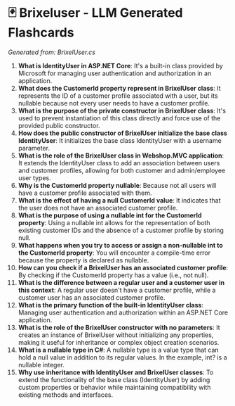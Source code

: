 # 🃏 Brixeluser - LLM Generated Flashcards
*Generated from: BrixelUser.cs*

1. **What is IdentityUser in ASP.NET Core**: It's a built-in class provided by Microsoft for managing user authentication and authorization in an application.
2. **What does the CustomerId property represent in BrixelUser class**: It represents the ID of a customer profile associated with a user, but its nullable because not every user needs to have a customer profile.
3. **What is the purpose of the private constructor in BrixelUser class**: It's used to prevent instantiation of this class directly and force use of the provided public constructor.
4. **How does the public constructor of BrixelUser initialize the base class IdentityUser**: It initializes the base class IdentityUser with a username parameter.
5. **What is the role of the BrixelUser class in Webshop.MVC application**: It extends the IdentityUser class to add an association between users and customer profiles, allowing for both customer and admin/employee user types.
6. **Why is the CustomerId property nullable**: Because not all users will have a customer profile associated with them.
7. **What is the effect of having a null CustomerId value**: It indicates that the user does not have an associated customer profile.
8. **What is the purpose of using a nullable int for the CustomerId property**: Using a nullable int allows for the representation of both existing customer IDs and the absence of a customer profile by storing null.
9. **What happens when you try to access or assign a non-nullable int to the CustomerId property**: You will encounter a compile-time error because the property is declared as nullable.
10. **How can you check if a BrixelUser has an associated customer profile**: By checking if the CustomerId property has a value (i.e., not null).
11. **What is the difference between a regular user and a customer user in this context**: A regular user doesn't have a customer profile, while a customer user has an associated customer profile.
12. **What is the primary function of the built-in IdentityUser class**: Managing user authentication and authorization within an ASP.NET Core application.
13. **What is the role of the BrixelUser constructor with no parameters**: It creates an instance of BrixelUser without initializing any properties, making it useful for inheritance or complex object creation scenarios.
14. **What is a nullable type in C#**: A nullable type is a value type that can hold a null value in addition to its regular values. In the example, int? is a nullable integer.
15. **Why use inheritance with IdentityUser and BrixelUser classes**: To extend the functionality of the base class (IdentityUser) by adding custom properties or behavior while maintaining compatibility with existing methods and interfaces.